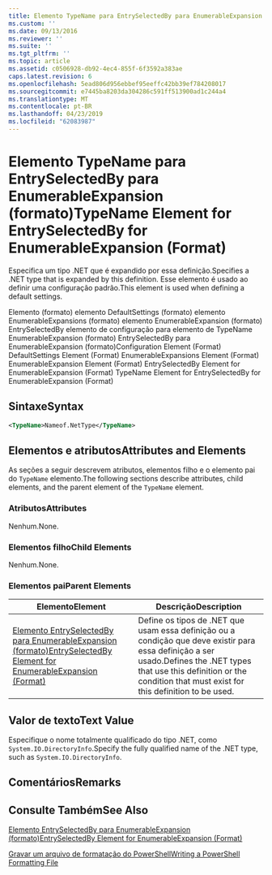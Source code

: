 ```yaml
---
title: Elemento TypeName para EntrySelectedBy para EnumerableExpansion (formato) | Microsoft Docs
ms.custom: ''
ms.date: 09/13/2016
ms.reviewer: ''
ms.suite: ''
ms.tgt_pltfrm: ''
ms.topic: article
ms.assetid: c0506928-db92-4ec4-855f-6f3592a383ae
caps.latest.revision: 6
ms.openlocfilehash: 5ead806d956ebbef95eeffc42bb39ef784208017
ms.sourcegitcommit: e7445ba8203da304286c591ff513900ad1c244a4
ms.translationtype: MT
ms.contentlocale: pt-BR
ms.lasthandoff: 04/23/2019
ms.locfileid: "62083987"
---
```

# <a name="typename-element-for-entryselectedby-for-enumerableexpansion-format"></a><span data-ttu-id="a7075-102">Elemento TypeName para EntrySelectedBy para EnumerableExpansion (formato)</span><span class="sxs-lookup"><span data-stu-id="a7075-102">TypeName Element for EntrySelectedBy for EnumerableExpansion (Format)</span></span>

<span data-ttu-id="a7075-103">Especifica um tipo .NET que é expandido por essa definição.</span><span class="sxs-lookup"><span data-stu-id="a7075-103">Specifies a .NET type that is expanded by this definition.</span></span> <span data-ttu-id="a7075-104">Esse elemento é usado ao definir uma configuração padrão.</span><span class="sxs-lookup"><span data-stu-id="a7075-104">This element is used when defining a default settings.</span></span>

<span data-ttu-id="a7075-105">Elemento (formato) elemento DefaultSettings (formato) elemento EnumerableExpansions (formato) elemento EnumerableExpansion (formato) EntrySelectedBy elemento de configuração para elemento de TypeName EnumerableExpansion (formato) EntrySelectedBy para EnumerableExpansion (formato)</span><span class="sxs-lookup"><span data-stu-id="a7075-105">Configuration Element (Format) DefaultSettings Element (Format) EnumerableExpansions Element (Format) EnumerableExpansion Element (Format) EntrySelectedBy Element for EnumerableExpansion (Format) TypeName Element for EntrySelectedBy for EnumerableExpansion (Format)</span></span>

## <a name="syntax"></a><span data-ttu-id="a7075-106">Sintaxe</span><span class="sxs-lookup"><span data-stu-id="a7075-106">Syntax</span></span>

```xml
<TypeName>Nameof.NetType</TypeName>

```

## <a name="attributes-and-elements"></a><span data-ttu-id="a7075-107">Elementos e atributos</span><span class="sxs-lookup"><span data-stu-id="a7075-107">Attributes and Elements</span></span>

<span data-ttu-id="a7075-108">As seções a seguir descrevem atributos, elementos filho e o elemento pai do `TypeName` elemento.</span><span class="sxs-lookup"><span data-stu-id="a7075-108">The following sections describe attributes, child elements, and the parent element of the `TypeName` element.</span></span>

### <a name="attributes"></a><span data-ttu-id="a7075-109">Atributos</span><span class="sxs-lookup"><span data-stu-id="a7075-109">Attributes</span></span>

<span data-ttu-id="a7075-110">Nenhum.</span><span class="sxs-lookup"><span data-stu-id="a7075-110">None.</span></span>

### <a name="child-elements"></a><span data-ttu-id="a7075-111">Elementos filho</span><span class="sxs-lookup"><span data-stu-id="a7075-111">Child Elements</span></span>

<span data-ttu-id="a7075-112">Nenhum.</span><span class="sxs-lookup"><span data-stu-id="a7075-112">None.</span></span>

### <a name="parent-elements"></a><span data-ttu-id="a7075-113">Elementos pai</span><span class="sxs-lookup"><span data-stu-id="a7075-113">Parent Elements</span></span>

|<span data-ttu-id="a7075-114">Elemento</span><span class="sxs-lookup"><span data-stu-id="a7075-114">Element</span></span>|<span data-ttu-id="a7075-115">Descrição</span><span class="sxs-lookup"><span data-stu-id="a7075-115">Description</span></span>|
|-------------|-----------------|
|[<span data-ttu-id="a7075-116">Elemento EntrySelectedBy para EnumerableExpansion (formato)</span><span class="sxs-lookup"><span data-stu-id="a7075-116">EntrySelectedBy Element for EnumerableExpansion (Format)</span></span>](./entryselectedby-element-for-enumerableexpansion-format.md)|<span data-ttu-id="a7075-117">Define os tipos de .NET que usam essa definição ou a condição que deve existir para essa definição a ser usado.</span><span class="sxs-lookup"><span data-stu-id="a7075-117">Defines the .NET types that use this definition or the condition that must exist for this definition to be used.</span></span>|

## <a name="text-value"></a><span data-ttu-id="a7075-118">Valor de texto</span><span class="sxs-lookup"><span data-stu-id="a7075-118">Text Value</span></span>

<span data-ttu-id="a7075-119">Especifique o nome totalmente qualificado do tipo .NET, como `System.IO.DirectoryInfo`.</span><span class="sxs-lookup"><span data-stu-id="a7075-119">Specify the fully qualified name of the .NET type, such as `System.IO.DirectoryInfo`.</span></span>

## <a name="remarks"></a><span data-ttu-id="a7075-120">Comentários</span><span class="sxs-lookup"><span data-stu-id="a7075-120">Remarks</span></span>

## <a name="see-also"></a><span data-ttu-id="a7075-121">Consulte Também</span><span class="sxs-lookup"><span data-stu-id="a7075-121">See Also</span></span>

[<span data-ttu-id="a7075-122">Elemento EntrySelectedBy para EnumerableExpansion (formato)</span><span class="sxs-lookup"><span data-stu-id="a7075-122">EntrySelectedBy Element for EnumerableExpansion (Format)</span></span>](./entryselectedby-element-for-enumerableexpansion-format.md)

[<span data-ttu-id="a7075-123">Gravar um arquivo de formatação do PowerShell</span><span class="sxs-lookup"><span data-stu-id="a7075-123">Writing a PowerShell Formatting File</span></span>](./writing-a-powershell-formatting-file.md)
